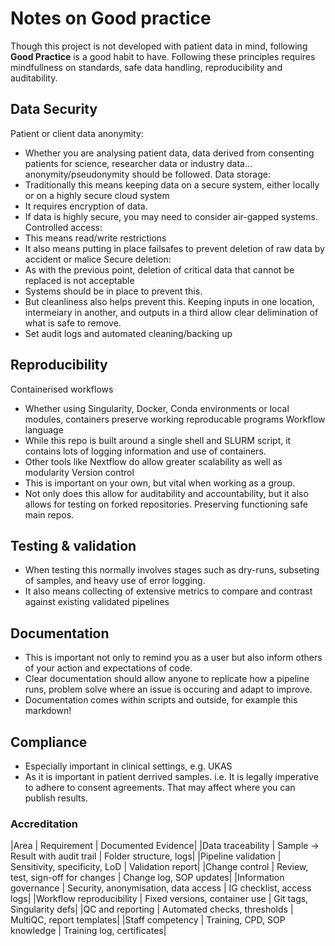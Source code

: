 # Notes on Good practice
Though this project is not developed with patient data in mind, following **Good Practice** is a good habit to have. 
Following these principles requires mindfullness on standards, safe data handling, reproducibility and auditability.

## Data Security
Patient or client data anonymity:
+ Whether you are analysing patient data, data derived from consenting patients for science, researcher data or industry data... anonymity/pseudonymity should be followed.
Data storage:
+ Traditionally this means keeping data on a secure system, either locally or on a highly secure cloud system
+ It requires encryption of data.
+ If data is highly secure, you may need to consider air-gapped systems.
Controlled access:
+ This means read/write restrictions
+ It also means putting in place failsafes to prevent deletion of raw data by accident or malice
Secure deletion:
+ As with the previous point, deletion of critical data that cannot be replaced is not acceptable
+ Systems should be in place to prevent this.
+ But cleanliness also helps prevent this. Keeping inputs in one location, intermeiary in another, and outputs in a third allow clear delimination of what is safe to remove.
+ Set audit logs and automated cleaning/backing up

## Reproducibility
Containerised workflows
+ Whether using Singularity, Docker, Conda environments or local modules, containers preserve working reproducable programs
Workflow language
+ While this repo is built around a single shell and SLURM script, it contains lots of logging information and use of containers.
+ Other tools like Nextflow do allow greater scalability as well as modularity
Version control
+ This is important on your own, but vital when working as a group.
+ Not only does this allow for auditability and accountability, but it also allows for testing on forked repositories. Preserving functioning safe main repos.

## Testing & validation
+ When testing this normally involves stages such as dry-runs, subseting of samples, and heavy use of error logging.
+ It also means collecting of extensive metrics to compare and contrast against existing validated pipelines

## Documentation
+ This is important not only to remind you as a user but also inform others of your action and expectations of code.
+ Clear documentation should allow anyone to replicate how a pipeline runs, problem solve where an issue is occuring and adapt to improve.
+ Documentation comes within scripts and outside, for example this markdown!

## Compliance
+ Especially important in clinical settings, e.g. UKAS
+ As it is important in patient derrived samples. i.e. It is legally imperative to adhere to consent agreements. That may affect where you can publish results.

### Accreditation
|Area | Requirement | Documented Evidence|
|Data traceability | Sample → Result with audit trail | Folder structure, logs|
|Pipeline validation | Sensitivity, specificity, LoD | Validation report|
|Change control | Review, test, sign-off for changes | Change log, SOP updates|
|Information governance | Security, anonymisation, data access | IG checklist, access logs|
|Workflow reproducibility | Fixed versions, container use | Git tags, Singularity defs|
|QC and reporting | Automated checks, thresholds | MultiQC, report templates|
|Staff competency | Training, CPD, SOP knowledge | Training log, certificates|
